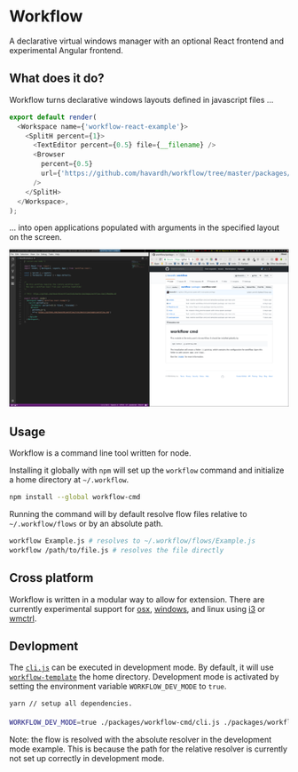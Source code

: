# Workflow

A declarative virtual windows manager with an optional React frontend and experimental Angular frontend.

## What does it do?

Workflow turns declarative windows layouts defined in javascript files ...

```javascript
export default render(
  <Workspace name={'workflow-react-example'}>
    <SplitH percent={1}>
      <TextEditor percent={0.5} file={__filename} />
      <Browser
        percent={0.5}
        url={'https://github.com/havardh/workflow/tree/master/packages/workflow-cmd'}
      />
    </SplitH>
  </Workspace>,
);
```


... into open applications populated with arguments in the specified layout on the screen.

![](github/readme-example.png)

## Usage

Workflow is a command line tool written for node.

Installing it globally with `npm` will set up the `workflow` command and initialize a home directory
at `~/.workflow`.
```bash
npm install --global workflow-cmd
```

Running the command will by default resolve flow files relative to `~/.workflow/flows` or by
an absolute path.
```bash
workflow Example.js # resolves to ~/.workflow/flows/Example.js
workflow /path/to/file.js # resolves the file directly
```

## Cross platform

Workflow is written in a modular way to allow for extension. There are currently experimental support
for [osx](packages/workflow-wm-osx), [windows](packages/workflow-wm-windows), and linux using 
[i3](packages/workflow-wm-i3) or [wmctrl](packages/workflow-wm-wmctrl).

## Devlopment

The [`cli.js`](packages/workflow-cmd/cli.js) can be executed in development mode. By default,
it will use [`workflow-template`](packages/workflow-template) the home directory. 
Development mode is activated by setting the environment variable `WORKFLOW_DEV_MODE` to `true`.

```bash
yarn // setup all dependencies. 

WORKFLOW_DEV_MODE=true ./packages/workflow-cmd/cli.js ./packages/workflow-template/flows/Example.js
```

Note: the flow is resolved with the absolute resolver in the development mode example. This is because
the path for the relative resolver is currently not set up correctly in development mode. 
